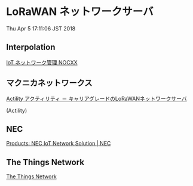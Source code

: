LoRaWAN ネットワークサーバ
=========================

Thu Apr  5 17:11:06 JST 2018

## Interpolation

[IoT ネットワーク管理 NOCXX](https://www.inter-polation.com/ja/solutions/iot-network-management-jp/)

## マクニカネットワークス

[Actility アクティリティ － キャリアグレードのLoRaWANネットワークサーバ](https://www.macnica.net/actility/)

(Actility)

## NEC

[Products: NEC IoT Network Solution | NEC](https://www.nec.com/en/global/solutions/tcs/iot-network-solution/products.html#LoRaWAN)

## The Things Network

[The Things Network](https://console.thethingsnetwork.org/)

